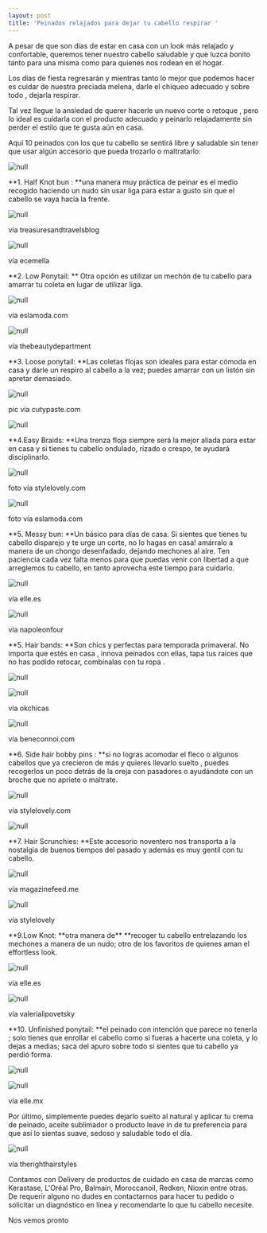 ```yaml
---
layout: post
title: 'Peinados relajados para dejar tu cabello respirar '
---
```

A pesar de que son días de estar en casa con un look más relajado y confortable, queremos tener nuestro cabello saludable y que luzca bonito tanto para una misma como para quienes nos rodean en el hogar.

Los días de fiesta regresarán y mientras tanto lo mejor que podemos hacer es cuidar de nuestra preciada melena, darle el chiqueo adecuado y sobre todo , dejarla respirar. 

Tal vez llegue la ansiedad de querer hacerle un nuevo corte o retoque , pero lo ideal es cuidarla con el producto adecuado y peinarlo relajadamente sin perder el estilo que te gusta aún en casa.

Aquí 10 peinados con los que tu cabello se sentirá libre y saludable sin tener que usar algún accesorio que pueda trozarlo o maltratarlo:

![null](/img/uploads/portadaarticulobisuza.jpg)

**1. Half Knot bun : **una manera muy práctica de peinar es el medio recogido haciendo un nudo sin usar liga para estar a gusto sin que el cabello se vaya hacia la frente. 

![null](/img/uploads/mediorecojidoconnudo.jpg)

vía treasuresandtravelsblog

![null](/img/uploads/mediorecogidonudo2.jpg)

vía ecemella

**2. Low Ponytail: ** Otra opción es utilizar un mechón de tu cabello para amarrar tu coleta en lugar de utilizar liga. 

![null](/img/uploads/ponytail.jpg)

vía eslamoda.com

![null](/img/uploads/coletanudo.jpg)

vía thebeautydepartment

**3. Loose ponytail: **Las coletas flojas son ideales para estar cómoda en casa y darle un respiro al cabello a la vez; puedes amarrar con un listón sin apretar demasiado.

![null](/img/uploads/-coletabaja1.jpg)

pic vía cutypaste.com

![null](/img/uploads/liston.jpg)

**4.Easy Braids: **Una trenza floja siempre será la mejor aliada para estar en casa y si tienes tu cabello ondulado, rizado o crespo, te ayudará disciplinarlo.

![null](/img/uploads/trenzas.jpg)

foto vía stylelovely.com

![null](/img/uploads/trenza.jpg)

foto vía eslamoda.com 

**5. Messy bun: **Un básico para días de casa. Si sientes que tienes tu cabello disparejo y te urge un corte, no lo hagas en casa! amárralo a manera de un chongo desenfadado, dejando mechones al aire. Ten paciencia cada vez falta menos para que puedas venir con libertad a que arreglemos tu cabello, en tanto aprovecha este tiempo para cuidarlo.

![null](/img/uploads/chongo1.jpg)

vía elle.es 

![null](/img/uploads/messybun3.jpg)

vía napoleonfour

**5. Hair bands: **Son chics y perfectas para temporada primaveral. No importa que estés en casa , innova peinados con ellas, tapa tus raíces que no has podido retocar, combínalas con tu ropa .

![null](/img/uploads/coletamascada.jpg)

![null](/img/uploads/mediorecogido.jpg)

vía okchicas

![null](/img/uploads/hairbandchina.jpg)

vía beneconnoi.com

**6. Side hair bobby pins : **si no logras acomodar el fleco o algunos cabellos que ya crecieron de más y quieres llevarlo suelto , puedes recogerlos un poco detrás de la oreja con pasadores o ayudándote con un broche que no apriete o maltrate.  

![null](/img/uploads/peinadorecogido.jpg)

vía stylelovely.com

![null](/img/uploads/sidehairbarrettes.jpg)

**7. Hair Scrunchies: **Este accesorio noventero nos transporta a la nostalgia de buenos tiempos del pasado y además es muy gentil con tu cabello.

![null](/img/uploads/scrunchie.jpg)

vía magazinefeed.me

![null](/img/uploads/scrunchies.jpg)

vía stylelovely

**9.Low Knot: **otra manera de\*\* \*\*recoger tu cabello entrelazando los mechones a manera de un nudo; otro de los favoritos de quienes aman el effortless look.

![null](/img/uploads/nudo.jpg)

vía elle.es

![null](/img/uploads/nudo2.jpg)

vía valerialipovetsky

**10. Unfinished ponytail: **el peinado con intención que parece no tenerla ; solo tienes que enrollar el cabello como si fueras a hacerte una coleta, y lo dejas a medias; saca del apuro sobre todo si sientes que tu cabello ya perdió forma.

![null](/img/uploads/unfinishedponytail.jpg)

![null](/img/uploads/unfinishedponytail2.jpg)

vía elle.mx 

Por último, simplemente puedes dejarlo suelto al natural y aplicar tu crema de peinado, aceite sublimador o producto leave in de tu preferencia para que así lo sientas suave, sedoso y saludable todo el día.

![null](/img/uploads/curlyhair.jpg)

vía therighthairstyles

Contamos con Delivery de productos de cuidado en casa de marcas como Kerastase, L'Oréal Pro, Balmain, Moroccanoil, Redken, Nioxin entre otras. De requerir alguno no dudes en contactarnos para hacer tu pedido o solicitar un diagnóstico en línea y recomendarte lo que tu cabello necesite.

Nos vemos pronto
